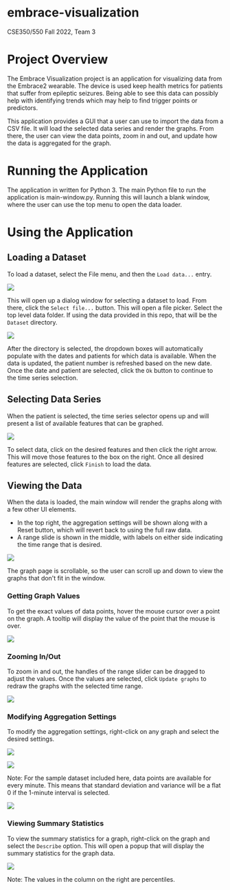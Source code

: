 # embrace-visualization
CSE350/550 Fall 2022, Team 3

# Project Overview
The Embrace Visualization project is an application for visualizing data from the Embrace2 wearable. The device is used 
keep health metrics for patients that suffer from epileptic seizures. Being able to see this data can possibly help with
identifying trends which may help to find trigger points or predictors.

This application provides a GUI that a user can use to import the data from a CSV file. It will load the selected data
series and render the graphs. From there, the user can view the data points, zoom in and out, and update how the data is
aggregated for the graph.

# Running the Application
The application in written for Python 3. The main Python file to run the application is main-window.py. Running this 
will launch a blank window, where the user can use the top menu to open the data loader.

# Using the Application
## Loading a Dataset
To load a dataset, select the File menu, and then the `Load data...` entry.

![](images/usermanual/load_data_menu.png)

This will open up a dialog window for selecting a dataset to load.
From there, click the `Select file...` button. This will open a file picker. Select the top level data folder. If using 
the data provided in this repo, that will be the `Dataset` directory.

![](images/usermanual/select_file_filled.png)

After the directory is selected, the dropdown boxes will automatically populate with the dates and patients for which 
data is available. When the data is updated, the patient number is refreshed based on the new date. Once the date and 
patient are selected, click the `Ok` button to continue to the time series selection.

## Selecting Data Series
When the patient is selected, the time series selector opens up and will present a list of available features that can 
be graphed.

![](/images/usermanual/series_selector.png)

To select data, click on the desired features and then click the right arrow. This will move those features to the box
on the right. Once all desired features are selected, click `Finish` to load the data.

## Viewing the Data
When the data is loaded, the main window will render the graphs along with a few other UI elements.
* In the top right, the aggregation settings will be shown along with a Reset button, which will revert back to using
the full raw data.
* A range slide is shown in the middle, with labels on either side indicating the time range that is desired.

![](images/usermanual/graphs_loaded.JPG)

The graph page is scrollable, so the user can scroll up and down to view the graphs that don't fit in the window.

### Getting Graph Values
To get the exact values of data points, hover the mouse cursor over a point on the graph. A tooltip will display the
value of the point that the mouse is over.

![](images/usermanual/data_hover.JPG)

### Zooming In/Out
To zoom in and out, the handles of the range slider can be dragged to adjust the values. Once the values are selected, 
click `Update graphs` to redraw the graphs with the selected time range.

![](images/usermanual/graph_zoom.JPG)

### Modifying Aggregation Settings
To modify the aggregation settings, right-click on any graph and select the desired settings.

![](images/usermanual/aggregate_interval.png)

![](images/usermanual/aggregate_metric.png)

Note: For the sample dataset included here, data points are available for every minute. This means that standard 
deviation and variance will be a flat 0 if the 1-minute interval is selected.

![](images/usermanual/data_aggregated.png)

### Viewing Summary Statistics
To view the summary statistics for a graph, right-click on the graph and select the `Describe` option. This will open a 
popup that will display the summary statistics for the graph data.

![](images/usermanual/describe_data.png)

Note: The values in the column on the right are percentiles.
